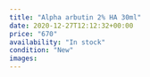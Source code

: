 ```yaml
---
title: "Alpha arbutin 2% HA 30ml"
date: 2020-12-27T12:12:32+00:00
price: "670"
availability: "In stock"
condition: "New"
images:
---
```


